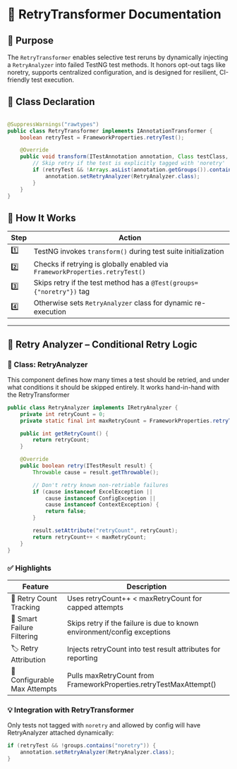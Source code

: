 # 📄 RetryTransformer Documentation
## 🧠 Purpose
The `RetryTransformer` enables selective test reruns by dynamically injecting a `RetryAnalyzer` into failed TestNG test methods. It honors opt-out tags like noretry, supports centralized configuration, and is designed for resilient, CI-friendly test execution.

## 🔧 Class Declaration
```java

@SuppressWarnings("rawtypes")
public class RetryTransformer implements IAnnotationTransformer {
	boolean retryTest = FrameworkProperties.retryTest();

	@Override
	public void transform(ITestAnnotation annotation, Class testClass, Constructor testConstructor, Method testMethod) {
		// Skip retry if the test is explicitly tagged with 'noretry'
		if (retryTest && !Arrays.asList(annotation.getGroups()).contains("noretry")) {
			annotation.setRetryAnalyzer(RetryAnalyzer.class);
		}
	}
}
```

## 🚀 How It Works


|Step|	Action|
|----|---------|
|1️⃣	|TestNG invokes `transform()` during test suite initialization|
|2️⃣	|Checks if retrying is globally enabled via `FrameworkProperties.retryTest()`|
|3️⃣	|Skips retry if the test method has a `@Test(groups={"noretry"})` tag|
|4️⃣	|Otherwise sets `RetryAnalyzer` class for dynamic re-execution|

-----------
## 🔁 Retry Analyzer – Conditional Retry Logic
### 📄 Class: RetryAnalyzer
This component defines how many times a test should be retried, and under what conditions it should be skipped entirely. It works hand-in-hand with the RetryTransformer
```java
public class RetryAnalyzer implements IRetryAnalyzer {
    private int retryCount = 0;
    private static final int maxRetryCount = FrameworkProperties.retryTestMaxAttempt();

    public int getRetryCount() {
        return retryCount;
    }

    @Override
    public boolean retry(ITestResult result) {
        Throwable cause = result.getThrowable();

        // Don't retry known non-retriable failures
        if (cause instanceof ExcelException || 
            cause instanceof ConfigException || 
            cause instanceof ContextException) {
            return false;
        }

        result.setAttribute("retryCount", retryCount);
        return retryCount++ < maxRetryCount;
    }
}
```
### ✅ Highlights

|Feature	|Description|
|----------|-------------|
|🔢 Retry Count Tracking	|Uses retryCount++ < maxRetryCount for capped attempts|
|🧠 Smart Failure Filtering	|Skips retry if the failure is due to known environment/config exceptions|
|🏷 Retry Attribution	|Injects retryCount into test result attributes for reporting|
|🔄 Configurable Max Attempts	|Pulls maxRetryCount from FrameworkProperties.retryTestMaxAttempt()|

### 💡 Integration with RetryTransformer
Only tests not tagged with `noretry` and allowed by config will have RetryAnalyzer attached dynamically:
```java
if (retryTest && !groups.contains("noretry")) {
    annotation.setRetryAnalyzer(RetryAnalyzer.class);
}
```


